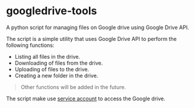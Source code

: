 # googledrive-tools
A python script for managing files on Google drive using Google Drive API.

The script is a simple utility that uses Google Drive API to perform the following functions:

- Listing all files in the drive.
- Downloading of files from the drive.
- Uploading of files to the drive.
- Creating a new folder in the drive.
> Other functions will be added in the future.

The script make use [service account](https://cloud.google.com/iam/docs/service-accounts) to access the Google drive.
